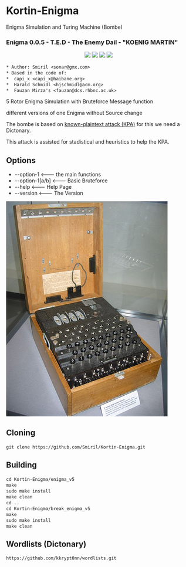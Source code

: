 # Kortin-Enigma
 Enigma Simulation and Turing Machine (Bombe)
### Enigma 0.0.5 - T.E.D - The Enemy Dail - "KOENIG MARTIN"

<p align="center">
  <a href="//github.com/Smiril/Kortin-Enigma"><img src="https://img.shields.io/github/repo-size/Smiril/Kortin-Enigma"></a>
  <a href="//github.com/Smiril/Kortin-Enigma/commits"><img src="https://img.shields.io/github/last-commit/Smiril/Kortin-Enigma"></a>
  <a href="//github.com/Smiril/Kortin-Enigma/contributors"><img src="https://img.shields.io/github/contributors/Smiril/Kortin-Enigma"></a>
  <a href="https://github.com/Smiril/Kortin-Enigma/actions/workflows/c-cpp.yml"><img src="https://github.com/Smiril/Kortin-Enigma/actions/workflows/c-cpp.yml/badge.svg"></a>
</p>

```
* Author: Smiril <sonar@gmx.com>
* Based in the code of:
*  capi_x <capi_x@haibane.org>
*  Harald Schmidl <hjschmidl@acm.org>
*  Fauzan Mirza's <fauzan@dcs.rhbnc.ac.uk>

```

 5 Rotor Enigma Simulation with Bruteforce Message function

 different versions of one Enigma without Source change

The bombe is based on [known-plaintext attack (KPA)](http://en.wikipedia.org/wiki/Known-plaintext_attack) for this we need a Dictonary.

This attack is assisted for stadistical and heuristics to help the KPA.

## Options
    
* --option-1                     <--- the main functions
* --option-1[a/b]                <--- Basic Bruteforce
* --help                         <--- Help Page
* --version                      <--- The Version

![alt text](images/enigma.jpeg "Enigma")


## Cloning

```
git clone https://github.com/Smiril/Kortin-Enigma.git

```

## Building

```
cd Kortin-Enigma/enigma_v5
make
sudo make install
make clean
cd ..
cd Kortin-Enigma/break_enigma_v5
make
sudo make install
make clean

```
## Wordlists (Dictonary)

```
https://github.com/kkrypt0nn/wordlists.git

```

